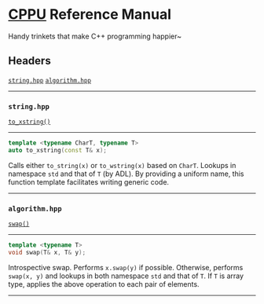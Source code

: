 # [CPPU](https://github.com/Lingxi-Li/CPP_Utility) Reference Manual

Handy trinkets that make C++ programming happier~

## Headers

[`string.hpp`](#string_hpp)
[`algorithm.hpp`](#algorithm_hpp)

----------------------------------------

<a name="string_hpp"></a>
### `string.hpp`

[`to_xstring()`](#to_xstring)

----------------------------------------

<a name="to_xstring"></a>
~~~C++
template <typename CharT, typename T>
auto to_xstring(const T& x);
~~~

Calls either `to_string(x)` or `to_wstring(x)` based on `CharT`. Lookups in
namespace `std` and that of `T` (by ADL). By providing a uniform name, this
function template facilitates writing generic code.

----------------------------------------

<a name="algorithm_hpp"></a>
### `algorithm.hpp`

[`swap()`](#swap)

----------------------------------------

<a name="swap"></a>
~~~C++
template <typename T>
void swap(T& x, T& y);
~~~

Introspective swap. Performs `x.swap(y)` if possible. Otherwise, performs
`swap(x, y)` and lookups in both namespace `std` and that of `T`. If `T` is
array type, applies the above operation to each pair of elements.

----------------------------------------
